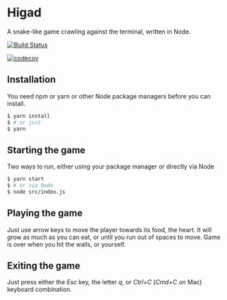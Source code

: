 # Higad
A snake-like game crawling against the terminal, written in Node.

[![Build Status](https://travis-ci.com/devshark/higad.svg?branch=master)](https://travis-ci.com/devshark/higad)

[![codecov](https://codecov.io/gh/devshark/higad/branch/master/graph/badge.svg)](https://codecov.io/gh/devshark/higad)

## Installation
You need npm or yarn or other Node package managers before you can install.
```sh
$ yarn install
$ # or just
$ yarn
```

## Starting the game
Two ways to run, either using your package manager or directly via Node
```sh
$ yarn start
$ # or via Node
$ node src/index.js
```

## Playing the game
Just use arrow keys to move the player towards its food, the heart. It will grow as much as you can eat, or until you run out of spaces to move. Game is over when you hit the walls, or yourself.

## Exiting the game
Just press either the *Esc* key, the letter *q*, or *Ctrl+C* (*Cmd+C* on Mac) keyboard combination.
